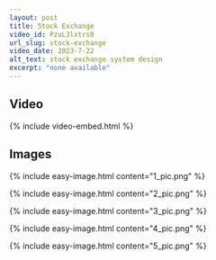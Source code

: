 ```yaml
---
layout: post
title: Stock Exchange
video_id: PzuL3lxtrs0
url_slug: stock-exchange
video_date: 2023-7-22
alt_text: stock exchange system design
excerpt: "none available"
---
```



## Video

{% include video-embed.html %}


## Images

{% include easy-image.html content="1_pic.png" %}

{% include easy-image.html content="2_pic.png" %}

{% include easy-image.html content="3_pic.png" %}

{% include easy-image.html content="4_pic.png" %}

{% include easy-image.html content="5_pic.png" %}

